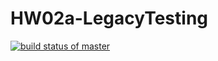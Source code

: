 # HW02a-LegacyTesting
[![build status of master](https://api.travis-ci.com/mlehmann2/HW02a-LegacyTesting.svg?branch=main)](https://api.travis-ci.com/mlehmann2/HW02a-LegacyTesting)
